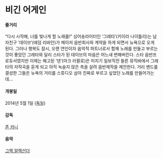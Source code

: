 # 비긴 어게인

#### 줄거리

“다시 시작해, 너를 빛나게 할 노래를!” 싱어송라이터인 ‘그레타’(키이라 나이틀리)는 남자친구 ‘데이브’(애덤 리바인)가 메이저 음반회사와 계약을 하게 되면서 뉴욕으로 오게 된다. 그러나 행복도 잠시, 오랜 연인이자 음악적 파트너로서 함께 노래를 만들고 부르는 것이 좋았던 그레타와 달리 스타가 된 데이브의 마음은 어느새 변해버린다. 스타 음반프로듀서였지만 이제는 해고된 ‘댄’(마크 러팔로)은 미치기 일보직전 들른 뮤직바에서 그레타의 자작곡을 듣게 되고 아직 녹슬지 않은 촉을 살려 음반제작을 제안한다. 거리 밴드를 결성한 그들은 뉴욕의 거리를 스튜디오 삼아 진짜로 부르고 싶었던 노래를 만들어가는데…

#### 개봉일

2014년 5월 1일 ([독일](https://www.google.co.kr/search?q=%EB%8F%85%EC%9D%BC&stick=H4sIAAAAAAAAAOPgE-LSz9U3yMswyCgpVuIAsY1NTDO0zLKTrfTTMnNywYRVZl5mSWZijkJJRmpiSVFmMpBZlJqemZ8HZuSkJhanKqQklqQCAK3lIm1QAAAA&sa=X&ved=0ahUKEwjHxqOitNrSAhUENrwKHcElCYEQmxMIlgEoATAU))

#### 감독

[존 카니](https://www.google.co.kr/search?q=%EC%A1%B4+%EC%B9%B4%EB%8B%88&stick=H4sIAAAAAAAAAOPgE-LSz9U3yMswyCgpVgKzjczjLcqztcSyk6300zJzcsGEVUpmUWpySX4RAAvAb0IyAAAA&sa=X&ved=0ahUKEwjHxqOitNrSAhUENrwKHcElCYEQmxMImgEoATAV)

#### 음악

[그렉 알렉산더](https://www.google.co.kr/search?q=%EA%B7%B8%EB%A0%89+%EC%95%8C%EB%A0%89%EC%82%B0%EB%8D%94&stick=H4sIAAAAAAAAAOPgE-LSz9U3yMswyCgpVgKzDQvLqwwKtISzk6300zJzcsGEVW5pcWYyANC1qqIvAAAA&sa=X&ved=0ahUKEwjHxqOitNrSAhUENrwKHcElCYEQmxMIngEoATAW)
